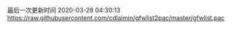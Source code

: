 最后一次更新时间 2020-03-28 04:30:13
https://raw.githubusercontent.com/cdlaimin/gfwlist2pac/master/gfwlist.pac

